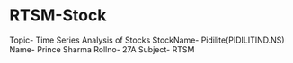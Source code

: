 # RTSM-Stock
Topic- Time Series Analysis of Stocks
StockName- Pidilite(PIDILITIND.NS)
Name- Prince Sharma
Rollno- 27A
Subject- RTSM




